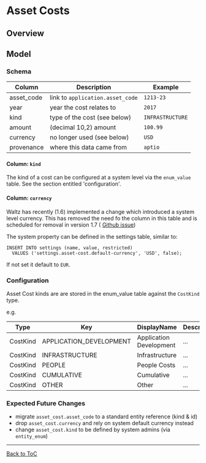 # Asset Costs


## Overview


## Model



### Schema

|Column|Description|Example|
|---|---|---|
| asset_code | link to `application.asset_code` | `1213-23` |
| year | year the cost relates to | `2017` |
| kind | type of the cost (see below) | `INFRASTRUCTURE` |
| amount | (decimal 10,2) amount |  `100.99` |
| currency | no longer used (see below) | `USD` |
| provenance | where this data came from  | `aptio` |


#### Column: `kind`

The kind of a cost can be configured at a system level via the `enum_value` table.  See the 
section entitled 'configuration'.


#### Column: `currency`

Waltz has recently (1.6) implemented a change which introduced a system level 
currency.  This has removed the need fo the column in this table and is scheduled
for removal in version 1.7  ( [Github issue](https://github.com/khartec/waltz/issues/2529))

The system property can be defined in the settings table, similar to:

```
INSERT INTO settings (name, value, restricted) 
  VALUES ('settings.asset-cost.default-currency', 'USD', false);
```

If not set it default to `EUR`.

### Configuration

Asset Cost kinds are are stored in the enum_value table against the `CostKind` type.

e.g.

| Type | Key | DisplayName | Description |
| --- | --- | --- | --- |
| CostKind | APPLICATION_DEVELOPMENT | Application Development | ... |
| CostKind | INFRASTRUCTURE | Infrastructure | ... |
| CostKind | PEOPLE | People Costs | ... |
| CostKind | CUMULATIVE | Cumulative | ... |
| CostKind | OTHER | Other | ... |


### Expected Future Changes

- migrate `asset_cost.asset_code` to a standard entity reference (kind & id)
- drop `asset_cost.currency` and rely on system default currency instead
- change `asset_cost.kind` to be defined by system admins (via `entity_enum`)



---
[Back to ToC](../README.md)
